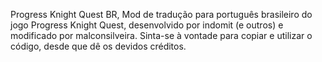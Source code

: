 Progress Knight Quest BR, Mod de tradução para português brasileiro do jogo Progress Knight Quest, desenvolvido por indomit (e outros) e modificado por malconsilveira. Sinta-se à vontade para copiar e utilizar o código, desde que dê os devidos créditos.
